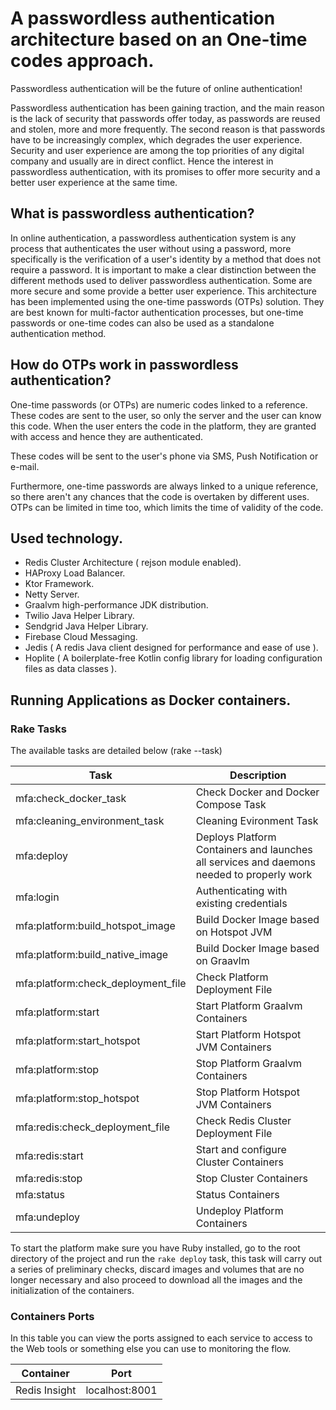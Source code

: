 
# A passwordless authentication architecture based on an One-time codes approach.

Passwordless authentication will be the future of online authentication!

Passwordless authentication has been gaining traction, and the main reason is the lack of security that passwords offer today, as passwords are reused and stolen, more and more frequently. The second reason is that passwords have to be increasingly complex, which degrades the user experience. Security and user experience are among the top priorities of any digital company and usually are in direct conflict. Hence the interest in passwordless authentication, with its promises to offer more security and a better user experience at the same time.

## What is passwordless authentication?

In online authentication, a passwordless authentication system is any process that authenticates the user without using a password, more specifically is the verification of a user's identity by a method that does not require a password. It is important to make a clear distinction between the different methods used to deliver passwordless authentication. Some are more secure and some provide a better user experience. This architecture has been implemented using the one-time passwords (OTPs) solution. They are best known for multi-factor authentication processes, but one-time passwords or one-time codes can also be used as a standalone authentication method.

## How do OTPs work in passwordless authentication?

One-time passwords (or OTPs) are numeric codes linked to a reference. These codes are sent to the user, so only the server and the user can know this code. When the user enters the code in the platform, they are granted with access and hence they are authenticated.

These codes will be sent to the user's phone via SMS, Push Notification or e-mail.

Furthermore, one-time passwords are always linked to a unique reference, so there aren't any chances that the code is overtaken by different uses. OTPs can be limited in time too, which limits the time of validity of the code.

## Used technology.

* Redis Cluster Architecture ( rejson module enabled).
* HAProxy Load Balancer.
* Ktor Framework.
* Netty Server.
* Graalvm high-performance JDK distribution.
* Twilio Java Helper Library.
* Sendgrid Java Helper Library.
* Firebase Cloud Messaging.
* Jedis ( A redis Java client designed for performance and ease of use ).
* Hoplite ( A boilerplate-free Kotlin config library for loading configuration files as data classes ).

## Running Applications as Docker containers.

### Rake Tasks

The available tasks are detailed below (rake --task)

| Task | Description |
| ------ | ------ |
| mfa:check_docker_task | Check Docker and Docker Compose Task |
| mfa:cleaning_environment_task | Cleaning Evironment Task |
| mfa:deploy | Deploys Platform Containers and launches all services and daemons needed to properly work |
| mfa:login | Authenticating with existing credentials |
| mfa:platform:build_hotspot_image | Build Docker Image based on Hotspot JVM |
| mfa:platform:build_native_image | Build Docker Image based on Graavlm |
| mfa:platform:check_deployment_file | Check Platform Deployment File |
| mfa:platform:start | Start Platform Graalvm Containers |
| mfa:platform:start_hotspot | Start Platform Hotspot JVM Containers |
| mfa:platform:stop | Stop Platform Graalvm Containers |
| mfa:platform:stop_hotspot | Stop Platform Hotspot JVM Containers |
| mfa:redis:check_deployment_file | Check Redis Cluster Deployment File |
| mfa:redis:start | Start and configure Cluster Containers |
| mfa:redis:stop | Stop Cluster Containers |
| mfa:status | Status Containers |
| mfa:undeploy | Undeploy Platform Containers |


To start the platform make sure you have Ruby installed, go to the root directory of the project and run the `rake deploy` task, this task will carry out a series of preliminary checks, discard images and volumes that are no longer necessary and also proceed to download all the images and the initialization of the containers.

### Containers Ports

In this table you can view the ports assigned to each service to access to the Web tools or something else you can use to monitoring the flow.

| Container | Port |
| ------ | ------ |
| Redis Insight | localhost:8001 |
